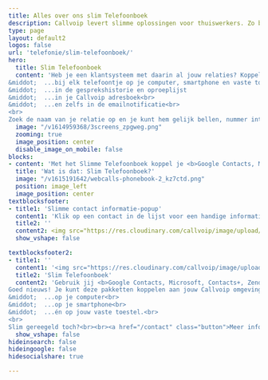 ```yaml
---
title: Alles over ons slim Telefoonboek
description: Callvoip levert slimme oplossingen voor thuiswerkers. Zo ben je overal bereikbaar zoals jij dat wilt
type: page
layout: default2
logos: false
url: 'telefonie/slim-telefoonboek/'
hero:
  title: Slim Telefoonboek
  content: 'Heb je een klantsysteem met daarin al jouw relaties? Koppel het dan aan Callvoip. Je ziet de naam van de relatie:<br>
&middot;  ...bij elk telefoontje op je computer, smartphone en vaste toestel<br>
&middot;  ...in de gesprekshistorie en oproeplijst
&middot;  ...in je Callvoip adresboek<br>
&middot;  ...en zelfs in de emailnotificatie<br>
<br>
Zoek de naam van je relatie op en je kunt hem gelijk bellen, nummer intoetsen is niet meer nodig. Bellen doe je voortaan op naam, en niet meer op nummer. <br><br><a href="/contact" class="button">Meer informatie? Neem contact op!</a>'
  image: "/v1614959368/3screens_zpgweg.png"
  zooming: true
  image_position: center
  disable_image_on_mobile: false
blocks:
- content: 'Met het Slimme Telefoonboek koppel je <b>Google Contacts, Microsoft, Contacts+, Zendesk, Exact Online, Teamleader, Salesforces of Hubspot</b><br> aan Callvoip. En: je kunt uitbellen door op de naam van een relatie te zoeken.<br>Laat techniek voor je werken, zodat je jezelf optimaal kunt focussen op de inhoud! <br><br><a href="#" class="button">Meer informatie</a>'
  title: 'Wat is dat: Slim Telefoonboek?'  
  image: "/v1615191642/webcalls-phonebook-2_kz7ctd.png"
  position: image_left
  image_position: center
textblocksfooter:
- title1: 'Slimme contact informatie-popup'
  content1: 'Klik op een contact in de lijst voor een handige informatie-popup met nummers en emailadres.'
  title2: ''
  content2: <img src="https://res.cloudinary.com/callvoip/image/upload/v1659691896/side-tabs_sg1c9q.png" width="490px">
  show_vshape: false

textblocksfooter2:
- title1: ''
  content1: '<img src="https://res.cloudinary.com/callvoip/image/upload/v1659691896/Screen_bmgoow.png" width="600px">'
  title2: 'Slim Telefoonboek'
  content2: 'Gebruik jij <b>Google Contacts, Microsoft, Contacts+, Zendesk, Exact Online, Teamleader, Salesforces of Hubspot?</b><br>
Goed nieuws! Je kunt deze pakketten koppelen aan jouw Callvoip omgeving. Je ziet de naam van de beller bij inkomende en uitgaande telefoontjes:<br>
&middot;  ...op je computer<br>
&middot;  ...op je smartphone<br>
&middot;  ...én op jouw vaste toestel.<br>
<br>
Slim gereegeld toch?<br><br><a href="/contact" class="button">Meer informatie? Neem contact op!</a>'
  show_vshape: false  
hideinsearch: false
hideingoogle: false
hidesocialshare: true

---
```

